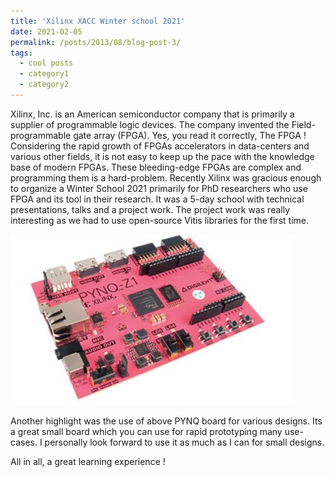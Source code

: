 ```yaml
---
title: 'Xilinx XACC Winter school 2021'
date: 2021-02-05
permalink: /posts/2013/08/blog-post-3/
tags:
  - cool posts
  - category1
  - category2
---
```

Xilinx, Inc. is an American semiconductor company that is primarily a supplier of programmable logic devices. The company invented the Field-programmable gate array (FPGA). Yes, you read it correctly, The FPGA !
Considering the rapid growth of FPGAs accelerators in data-centers and various other fields, it is not easy to keep up the pace with the knowledge base of modern FPGAs. These bleeding-edge FPGAs are complex and programming them is a hard-problem.
Recently Xilinx was gracious enough to organize a Winter School 2021 primarily for PhD researchers who use FPGA and its tool in their research. It was a 5-day school with technical presentations, talks and a project work. The project work was really interesting as we had to use open-source Vitis libraries for the first time.



![](/images/pynq.jpeg)






Another highlight was the use of above PYNQ board for various designs. Its a great small board which you can use for rapid prototyping many use-cases. I personally look forward to use it as much as I can for small designs.

All in all, a great learning experience !



